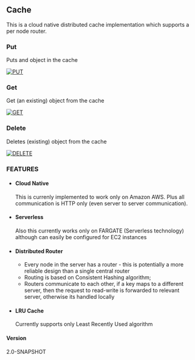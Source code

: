 ## Cache ##
This is a cloud native distributed cache implementation which supports a per node router.

### Put ###
Puts and object in the cache

[![PUT](https://run.pstmn.io/button.svg)](https://www.getpostman.com/run-collection/YOUR_COLLECTION_ID)

### Get ###
Get (an existing) object from the cache

[![GET](https://run.pstmn.io/button.svg)](https://www.getpostman.com/run-collection/YOUR_COLLECTION_ID)

### Delete ###
Deletes (existing) object from the cache

[![DELETE](https://run.pstmn.io/button.svg)](https://www.getpostman.com/run-collection/YOUR_COLLECTION_ID)


### FEATURES ###
  - #### Cloud Native ####
    This is currenly implemented to work only on Amazon AWS. Plus all communication is HTTP only (even server to server communication).
  - #### Serverless ####
    Also this currently works only on FARGATE (Serverless technology) although can easily be configured for EC2 instances
  - #### Distributed Router ####
      - Every node in the server has a router - this is potentially a more reliable design than a single central router
      - Routing is based on Consistent Hashing algorithm;
      - Routers communicate to each other, if a key maps to a different server, then the request to read-write is forwarded to relevant server, otherwise its handled locally
  - #### LRU Cache ####
    Currently supports only Least Recently Used algorithm

#### Version ####
2.0-SNAPSHOT
